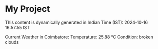 # My Project

This content is dynamically generated in Indian Time (IST): 2024-10-16 16:57:55 IST


Current Weather in Coimbatore:
Temperature: 25.88 °C
Condition: broken clouds

